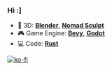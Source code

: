 ### Hi :]

* 🔶 3D: [**Blender**](https://www.blender.org/), [**Nomad Sculpt**](https://nomadsculpt.com/)
* 🎮 Game Engine: [**Bevy**](https://bevyengine.org/), [**Godot**](https://godotengine.org/)
* 💻 Code: [**Rust**](https://www.rust-lang.org/)

[![ko-fi](https://ko-fi.com/img/githubbutton_sm.svg)](https://ko-fi.com/ameknite)
